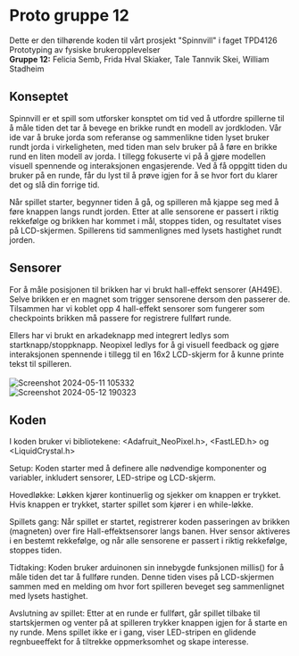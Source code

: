 # Proto gruppe 12

Dette er den tilhørende koden til vårt prosjekt "Spinnvill" i faget TPD4126 Prototyping av fysiske brukeropplevelser <br />
**Gruppe 12:** Felicia Semb, Frida Hval Skiaker, Tale Tannvik Skei, William Stadheim

## Konseptet
Spinnvill er et spill som utforsker konsptet om tid ved å utfordre spillerne til å måle tiden det tar å bevege en brikke rundt en modell av jordkloden. Vår ide var å bruke jorda som referanse og sammenlikne tiden lyset bruker rundt jorda i virkeligheten, med tiden man selv bruker på å føre en brikke rund en liten modell av jorda. I tillegg fokuserte vi på å gjøre modellen visuell spennende og interaksjonen engasjerende. Ved å få oppgitt tiden du bruker på en runde, får du lyst til å prøve igjen for å se hvor fort du klarer det og slå din forrige tid. 

Når spillet starter, begynner tiden å gå, og spilleren må kjappe seg med å føre knappen langs rundt jorden. Etter at alle sensorene er passert i riktig rekkefølge og brikken har kommet i mål, stoppes tiden, og resultatet vises på LCD-skjermen. Spillerens tid sammenlignes med lysets hastighet rundt jorden.

## Sensorer
For å måle posisjonen til brikken har vi brukt hall-effekt sensorer (AH49E). Selve brikken er en magnet som trigger sensorene dersom den passerer de. Tilsammen har vi koblet opp 4 hall-effekt sensorer som fungerer som checkpoints brikken må passere for registrere fullført runde. 

Ellers har vi brukt en arkadeknapp med integrert ledlys som startknapp/stoppknapp. Neopixel ledlys for å gi visuell feedback og gjøre interaksjonen spennende i tillegg til en 16x2 LCD-skjerm for å kunne printe tekst til spilleren. <br />
<br />
![Screenshot 2024-05-11 105332](https://github.com/WilliamStadheim/Proto_gruppe12/assets/47827169/5a90d6f8-1de5-43f9-88a5-089e413f13b9) <br />
![Screenshot 2024-05-12 190323](https://github.com/WilliamStadheim/Proto_gruppe12/assets/47827169/481d6ffa-db71-47cd-9cc6-0d3b04ff0b70)


## Koden
I koden bruker vi bibliotekene: <Adafruit_NeoPixel.h>, <FastLED.h> og <LiquidCrystal.h> 

Setup: Koden starter med å definere alle nødvendige komponenter og variabler, inkludert sensorer, LED-stripe og LCD-skjerm.

Hovedløkke: Løkken kjører kontinuerlig og sjekker om knappen er trykket. Hvis knappen er trykket, starter spillet som kjører i en while-løkke.

Spillets gang: Når spillet er startet, registrerer koden passeringen av brikken (magneten) over fire Hall-effektsensorer langs banen. Hver sensor aktiveres i en bestemt rekkefølge, og når alle sensorene er passert i riktig rekkefølge, stoppes tiden.

Tidtaking: Koden bruker arduinonen sin innebygde funksjonen millis() for å måle tiden det tar å fullføre runden. Denne tiden vises på LCD-skjermen sammen med en melding om hvor fort spilleren beveget seg sammenlignet med lysets hastighet.

Avslutning av spillet: Etter at en runde er fullført, går spillet tilbake til startskjermen og venter på at spilleren trykker knappen igjen for å starte en ny runde. Mens spillet ikke er i gang, viser LED-stripen en glidende regnbueeffekt for å tiltrekke oppmerksomhet og skape interesse.




